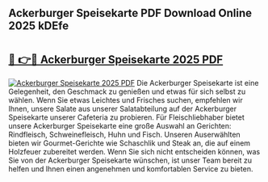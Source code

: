 ## Ackerburger Speisekarte PDF Download Online 2025 kDEfe

# <h2><a href="http://gcebow9.nevu.top/?p=Ackerburger+Speisekarte">🔗 👉🔴 Ackerburger Speisekarte 2025 PDF</a></h2>

[![Ackerburger Speisekarte 2025 PDF](https://i.imgur.com/dBaPXMq.png)](http://gcebow9.nevu.top/?p=Ackerburger+Speisekarte)
Die Ackerburger Speisekarte ist eine Gelegenheit, den Geschmack zu genießen und etwas für sich selbst zu wählen. Wenn Sie etwas Leichtes und Frisches suchen, empfehlen wir Ihnen, unsere Salate aus unserer Salatabteilung auf der Ackerburger Speisekarte unserer Cafeteria zu probieren. Für Fleischliebhaber bietet unsere Ackerburger Speisekarte eine große Auswahl an Gerichten: Rindfleisch, Schweinefleisch, Huhn und Fisch. Unseren Auserwählten bieten wir Gourmet-Gerichte wie Schaschlik und Steak an, die auf einem Holzfeuer zubereitet werden. Wenn Sie sich nicht entscheiden können, was Sie von der Ackerburger Speisekarte wünschen, ist unser Team bereit zu helfen und Ihnen einen angenehmen und komfortablen Service zu bieten.
